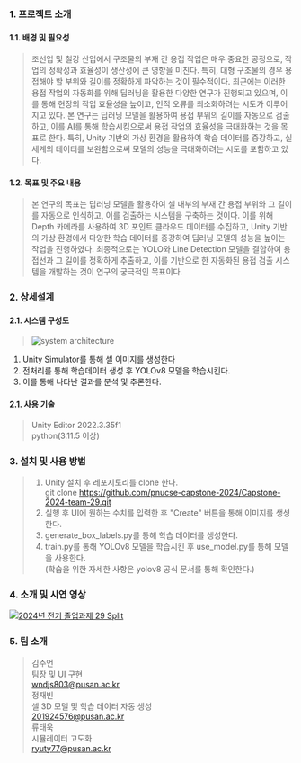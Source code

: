 ### 1. 프로젝트 소개
#### 1.1. 배경 및 필요성
> 조선업 및 철강 산업에서 구조물의 부재 간 용접 작업은 매우 중요한 공정으로, 작업의 정확성과 효율성이 생산성에 큰 영향을 미친다. 특히, 대형 구조물의 경우 용접해야 할 부위와 길이를 정확하게 파악하는 것이 필수적이다. 최근에는 이러한 용접 작업의 자동화를 위해 딥러닝을 활용한 다양한 연구가 진행되고 있으며, 이를 통해 현장의 작업 효율성을 높이고, 인적 오류를 최소화하려는 시도가 이루어지고 있다.
본 연구는 딥러닝 모델을 활용하여 용접 부위의 길이를 자동으로 검출하고, 이를 AI를 통해 학습시킴으로써 용접 작업의 효율성을 극대화하는 것을 목표로 한다. 특히, Unity 기반의 가상 환경을 활용하여 학습 데이터를 증강하고, 실세계의 데이터를 보완함으로써 모델의 성능을 극대화하려는 시도를 포함하고 있다.


#### 1.2. 목표 및 주요 내용
> 본 연구의 목표는 딥러닝 모델을 활용하여 셀 내부의 부재 간 용접 부위와 그 길이를 자동으로 인식하고, 이를 검출하는 시스템을 구축하는 것이다. 이를 위해 Depth 카메라를 사용하여 3D 포인트 클라우드 데이터를 수집하고, Unity 기반의 가상 환경에서 다양한 학습 데이터를 증강하여 딥러닝 모델의 성능을 높이는 작업을 진행하였다. 최종적으로는 YOLO와 Line Detection 모델을 결합하여 용접선과 그 길이를 정확하게 추출하고, 이를 기반으로 한 자동화된 용접 검출 시스템을 개발하는 것이 연구의 궁극적인 목표이다.


### 2. 상세설계
#### 2.1. 시스템 구성도
> ![system architecture](https://github.com/user-attachments/assets/82258912-e720-41da-a66f-3b5aa3425a04)
1. Unity Simulator를 통해 셀 이미지를 생성한다
2. 전처리를 통해 학습데이터 생성 후 YOLOv8 모델을 학습시킨다.
3. 이를 통해 나타난 결과를 분석 및 추론한다.

#### 2.1. 사용 기술
> Unity Editor 2022.3.35f1   
> python(3.11.5 이상)

### 3. 설치 및 사용 방법
>1. Unity 설치 후 레포지토리를 clone 한다.  
>git clone https://github.com/pnucse-capstone-2024/Capstone-2024-team-29.git   
>2. 실행 후 UI에 원하는 수치를 입력한 후 "Create" 버튼을 통해 이미지를 생성한다.
>3. generate_box_labels.py를 통해 학습 데이터를 생성한다.
>4. train.py를 통해 YOLOv8 모델을 학습시킨 후 use_model.py를 통해 모델을 사용한다.   
>(학습을 위한 자세한 사항은 yolov8 공식 문서를 통해 확인한다.)


### 4. 소개 및 시연 영상
[![2024년 전기 졸업과제 29 Split](http://img.youtube.com/vi/oXUeMIzPwbE/0.jpg)](https://www.youtube.com/watch?v=oXUeMIzPwbE)


### 5. 팀 소개
> 김주언   
> 팀장 및 UI 구현   
> wndjs803@pusan.ac.kr   
> 정재빈   
> 셀 3D 모델 및 학습 데이터 자동 생성   
> 201924576@pusan.ac.kr   
> 류태욱   
> 시뮬레이터 고도화   
> ryuty77@pusan.ac.kr
